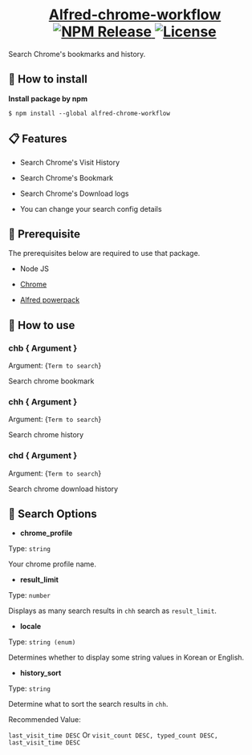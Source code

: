 <h1 align="center">
  <a href="https://www.npmjs.com/package/alfred-chrome-workflow">
		Alfred-chrome-workflow<br>
	  <img src="https://img.shields.io/npm/dt/alfred-chrome-workflow" alt="NPM Release">
	  <img src="https://img.shields.io/github/license/jopemachine/alfred-chrome-workflow.svg" alt="License">
  </a>
</h1>

Search Chrome's bookmarks and history.

##  🔨 How to install

**Install package by npm**

```
$ npm install --global alfred-chrome-workflow
```

## 📋 Features

* Search Chrome's Visit History

* Search Chrome's Bookmark

* Search Chrome's Download logs

* You can change your search config details

## 📌 Prerequisite

The prerequisites below are required to use that package.

* Node JS

* [Chrome](https://www.google.com/intl/en/chrome/)

* [Alfred powerpack](https://www.alfredapp.com/powerpack/)


## 📗 How to use

### chb { Argument }

Argument: {`Term to search`}

Search chrome bookmark

### chh { Argument }

Argument: {`Term to search`}

Search chrome history

### chd { Argument }

Argument: {`Term to search`}

Search chrome download history

## 🔖 Search Options

* **chrome_profile**

Type: `string`

Your chrome profile name.

* **result_limit**

Type: `number`

Displays as many search results in `chh` search as `result_limit`.

* **locale**

Type: `string (enum)`

Determines whether to display some string values in Korean or English.

* **history_sort**

Type: `string`

Determine what to sort the search results in `chh`.

Recommended Value:

`last_visit_time DESC` Or `visit_count DESC, typed_count DESC, last_visit_time DESC`